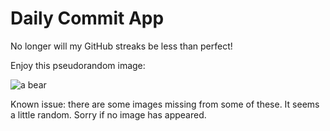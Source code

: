 Daily Commit App
================
No longer will my GitHub streaks be less than perfect!

Enjoy this pseudorandom image:

![a bear](http://placebear.com/800/400 "a bear")

Known issue: there are some images missing from some of these. It seems a little random. Sorry if no image has appeared.